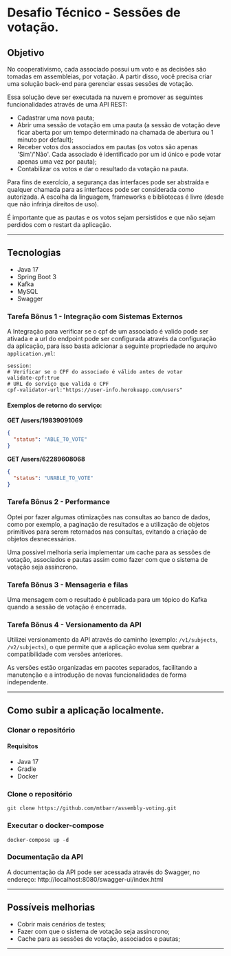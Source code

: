 # Desafio Técnico - Sessões de votação.

## Objetivo

No cooperativismo, cada associado possui um voto e as decisões são tomadas em assembleias, por votação. A partir disso,
você precisa criar uma solução back-end para gerenciar essas sessões de votação.

Essa solução deve ser executada na nuvem e promover as seguintes funcionalidades através de uma API REST:

- Cadastrar uma nova pauta;
- Abrir uma sessão de votação em uma pauta (a sessão de votação deve ficar aberta por um tempo determinado na chamada de
  abertura ou 1 minuto por default);
- Receber votos dos associados em pautas (os votos são apenas 'Sim'/'Não'. Cada associado é identificado por um id único
  e pode votar apenas uma vez por pauta);
- Contabilizar os votos e dar o resultado da votação na pauta.

Para fins de exercício, a segurança das interfaces pode ser abstraída e qualquer chamada para as interfaces pode ser
considerada como autorizada. A escolha da linguagem, frameworks e bibliotecas é livre (desde que não infrinja direitos
de uso).

É importante que as pautas e os votos sejam persistidos e que não sejam perdidos com o restart da aplicação.

---

## Tecnologias

- Java 17
- Spring Boot 3
- Kafka
- MySQL
- Swagger

### Tarefa Bônus 1 - Integração com Sistemas Externos

A Integração para verificar se o cpf de um associado é valido pode ser ativada e a url do endpoint pode ser configurada
através da configuração da aplicação, para isso basta adicionar a seguinte propriedade no arquivo `application.yml`:

```properties
session:
# Verificar se o CPF do associado é válido antes de votar
validate-cpf:true
# URL do serviço que valida o CPF
cpf-validator-url:"https://user-info.herokuapp.com/users"

```

#### Exemplos de retorno do serviço:

**GET /users/19839091069**

```json
{
  "status": "ABLE_TO_VOTE"
}
```

**GET /users/62289608068**

```json
{
  "status": "UNABLE_TO_VOTE"
}
```

### Tarefa Bônus 2 - Performance

Optei por fazer algumas otimizações nas consultas ao banco de dados, como por exemplo, a paginação de resultados e
a utilização de objetos primitivos para serem retornados nas consultas, evitando a criação de objetos desnecessários.

Uma possivel melhoria seria implementar um cache para as sessões de votação, associados e pautas assim como
fazer com que o sistema de votação seja assíncrono.

### Tarefa Bônus 3 - Mensageria e filas

Uma mensagem com o resultado é publicada para um tópico do Kafka quando a sessão de votação é encerrada.

### Tarefa Bônus 4 - Versionamento da API

Utilizei versionamento da API através do caminho (exemplo: `/v1/subjects`, `/v2/subjects`), o que permite que a
aplicação
evolua sem quebrar a compatibilidade com versões anteriores.

As versões estão organizadas em pacotes separados, facilitando a manutenção e a introdução de novas funcionalidades de
forma independente.

---

## Como subir a aplicação localmente.

### Clonar o repositório

#### Requisitos

- Java 17
- Gradle
- Docker

### Clone o repositório

```
git clone https://github.com/mtbarr/assembly-voting.git
```

### Executar o docker-compose

```shell
docker-compose up -d
```

### Documentação da API

A documentação da API pode ser acessada através do Swagger, no endereço: http://localhost:8080/swagger-ui/index.html

---

## Possíveis melhorias

- Cobrir mais cenários de testes;
- Fazer com que o sistema de votação seja assincrono;
- Cache para as sessões de votação, associados e pautas;

---
